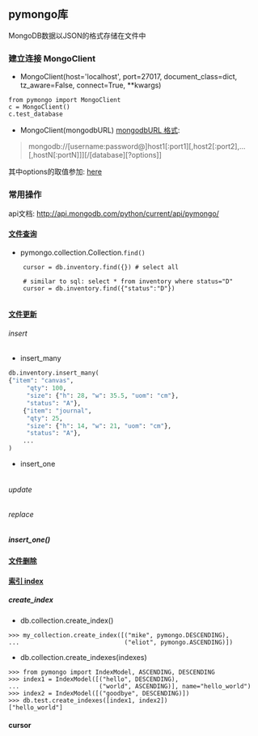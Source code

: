 ## pymongo库
MongoDB数据以JSON的格式存储在文件中

### 建立连接 MongoClient
* MongoClient(host='localhost', port=27017, document_class=dict, tz_aware=False, connect=True, \*\*kwargs)
```
from pymongo import MongoClient
c = MongoClient()
c.test_database

```

* MongoClient(mongodbURL)
[mongodbURL 格式](https://docs.mongodb.com/manual/reference/connection-string/):
> mongodb://[username:password@]host1[:port1][,host2[:port2],...[,hostN[:portN]]][/[database][?options]]

其中options的取值参加: [here](https://docs.mongodb.com/manual/reference/connection-string/#connections-connection-options)

### 常用操作
api文档: http://api.mongodb.com/python/current/api/pymongo/
#### [文件查询](https://docs.mongodb.com/manual/tutorial/getting-started/)
* pymongo.collection.Collection.`find()`
```
    cursor = db.inventory.find({}) # select all

    # similar to sql: select * from inventory where status="D"
    cursor = db.inventory.find({"status":"D"})


```

#### [文件更新](https://docs.mongodb.com/manual/tutorial/update-documents/#write-op-update)
###### insert
* insert_many
```python
db.inventory.insert_many(
{"item": "canvas",
     "qty": 100,
     "size": {"h": 28, "w": 35.5, "uom": "cm"},
     "status": "A"},
    {"item": "journal",
     "qty": 25,
     "size": {"h": 14, "w": 21, "uom": "cm"},
     "status": "A"},
    ...
)
```


* insert_one
```

```

###### update


###### replace

##### insert_one()


#### [文件删除]()


#### [索引 index](http://api.mongodb.com/python/current/api/pymongo/collection.html)

##### create_index
* db.collection.create_index()
```
>>> my_collection.create_index([("mike", pymongo.DESCENDING),
...                             ("eliot", pymongo.ASCENDING)])
```

* db.collection.create_indexes(indexes)
```
>>> from pymongo import IndexModel, ASCENDING, DESCENDING
>>> index1 = IndexModel([("hello", DESCENDING),
...                      ("world", ASCENDING)], name="hello_world")
>>> index2 = IndexModel([("goodbye", DESCENDING)])
>>> db.test.create_indexes([index1, index2])
["hello_world"]
```


#### cursor
